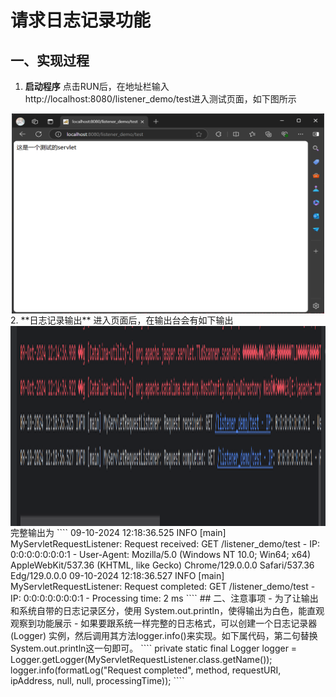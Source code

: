 # 请求日志记录功能
## 一、实现过程
1. **启动程序**
点击RUN后，在地址栏输入http://localhost:8080/listener_demo/test进入测试页面，如下图所示
<img src="./img/页面.png" style="width:500px;height: 320px;display: block; margin: 0 auto;">
2. **日志记录输出**
进入页面后，在输出台会有如下输出
<img src="./img/输出.png" style="width:100%;height: 320px;display: block; margin: 0 auto;">
完整输出为
````
09-10-2024 12:18:36.525 INFO [main] MyServletRequestListener: Request received: GET /listener_demo/test - IP: 0:0:0:0:0:0:0:1 - User-Agent: Mozilla/5.0 (Windows NT 10.0; Win64; x64) AppleWebKit/537.36 (KHTML, like Gecko) Chrome/129.0.0.0 Safari/537.36 Edg/129.0.0.0
09-10-2024 12:18:36.527 INFO [main] MyServletRequestListener: Request completed: GET /listener_demo/test - IP: 0:0:0:0:0:0:0:1 - Processing time: 2 ms
````
## 二、注意事项
- 为了让输出和系统自带的日志记录区分，使用 System.out.println，使得输出为白色，能直观观察到功能展示
- 如果要跟系统一样完整的日志格式，可以创建一个日志记录器 (Logger) 实例，然后调用其方法logger.info()来实现。如下属代码，第二句替换System.out.println这一句即可。
````
  private static final Logger logger = Logger.getLogger(MyServletRequestListener.class.getName());
  logger.info(formatLog("Request completed", method, requestURI, ipAddress, null, null, processingTime));
````